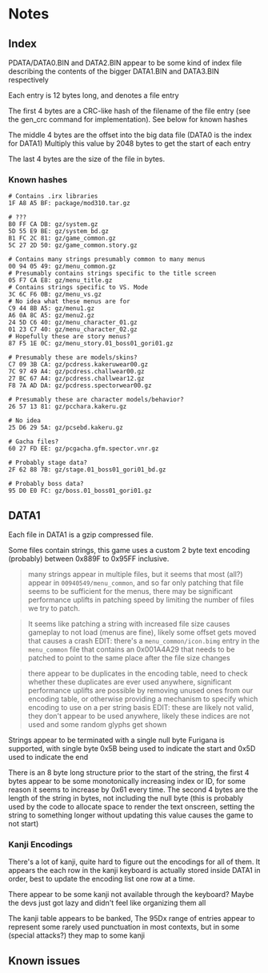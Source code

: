 # Notes

## Index
PDATA/DATA0.BIN and DATA2.BIN appear to be some kind of index file describing the contents of the bigger DATA1.BIN and DATA3.BIN respectively

Each entry is 12 bytes long, and denotes a file entry

The first 4 bytes are a CRC-like hash of the filename of the file entry (see the gen_crc command for implementation).
See below for known hashes

The middle 4 bytes are the offset into the big data file (DATA0 is the index for DATA1)
Multiply this value by 2048 bytes to get the start of each entry

The last 4 bytes are the size of the file in bytes.

### Known hashes

```
# Contains .irx libraries
1F A8 A5 BF: package/mod310.tar.gz

# ???
B0 FF CA DB: gz/system.gz
5D 55 E9 BE: gz/system_bd.gz
B1 FC 2C 81: gz/game_common.gz
5C 27 2D 50: gz/game_common.story.gz

# Contains many strings presumably common to many menus
00 94 05 49: gz/menu_common.gz
# Presumably contains strings specific to the title screen
05 F7 CA E8: gz/menu_title.gz
# Contains strings specific to VS. Mode
3C 6C F6 0B: gz/menu_vs.gz
# No idea what these menus are for
C9 44 8B A5: gz/menu1.gz
A6 0A 8C A5: gz/menu2.gz
24 5D C6 40: gz/menu_character_01.gz
01 23 C7 40: gz/menu_character_02.gz
# Hopefully these are story menus?
87 F5 1E 0C: gz/menu_story.01_boss01_gori01.gz

# Presumably these are models/skins?
C7 09 3B CA: gz/pcdress.kakeruwear00.gz
7C 97 49 A4: gz/pcdress.challwear00.gz
27 BC 67 A4: gz/pcdress.challwear12.gz
F8 7A AD DA: gz/pcdress.spectorwear00.gz

# Presumably these are character models/behavior?
26 57 13 81: gz/pcchara.kakeru.gz

# No idea
25 D6 29 5A: gz/pcsebd.kakeru.gz

# Gacha files?
60 27 FD EE: gz/pcgacha.gfm.spector.vnr.gz

# Probably stage data?
2F 62 88 7B: gz/stage.01_boss01_gori01_bd.gz

# Probably boss data?
95 D0 E0 FC: gz/boss.01_boss01_gori01.gz
```



## DATA1
Each file in DATA1 is a gzip compressed file.

Some files contain strings, this game uses a custom 2 byte text encoding (probably) between 0x889F to 0x95FF inclusive.
> many strings appear in multiple files, but it seems that most (all?) appear in `00940549/menu_common`, and so far only patching that file seems to be sufficient for the menus, there may be significant performance uplifts in patching speed by limiting the number of files we try to patch.

> It seems like patching a string with increased file size causes gameplay to not load (menus are fine), likely some offset gets moved that causes a crash
> EDIT: there's a `menu_common/icon.bimg` entry in the `menu_common` file  that contains an 0x001A4A29 that needs to be patched to point to the same place after the file size changes

> there appear to be duplicates in the encoding table, need to check whether these duplicates are ever used anywhere, significant performance uplifts are possible by removing unused ones from our encoding table, or otherwise providing a mechanism to specify which encoding to use on a per string basis
> EDIT: these are likely not valid, they don't appear to be used anywhere, likely these indices are not used and some random glyphs get shown


Strings appear to be terminated with a single null byte
Furigana is supported, with single byte 0x5B being used to indicate the start and 0x5D used to indicate the end

There is an 8 byte long structure prior to the start of the string, the first 4 bytes appear to be some monotonically increasing index or ID, for some reason it seems to increase by 0x61 every time.
The second 4 bytes are the length of the string in bytes, not including the null byte (this is probably used by the code to allocate space to render the text onscreen, setting the string to something longer without updating this value causes the game to not start)

### Kanji Encodings

There's a lot of kanji, quite hard to figure out the encodings for all of them.
It appears the each row in the kanji keyboard is actually stored inside DATA1 in order, best to update the encoding list one row at a time.

There appear to be some kanji not available through the keyboard?
Maybe the devs just got lazy and didn't feel like organizing them all

The kanji table appears to be banked, The 95Dx range of entries appear to represent some rarely used punctuation in most contexts, but in some (special attacks?) they map to some kanji

## Known issues